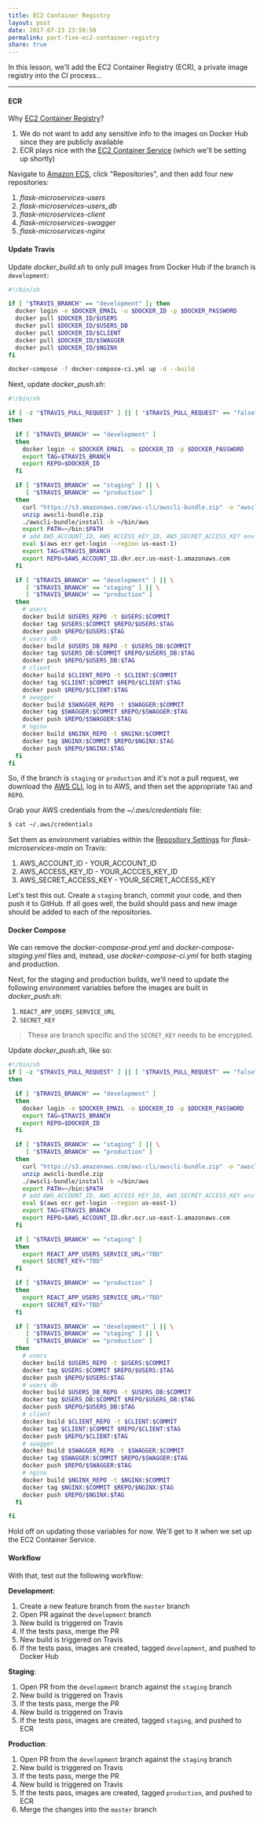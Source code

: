 ```yaml
---
title: EC2 Container Registry
layout: post
date: 2017-07-23 23:59:59
permalink: part-five-ec2-container-registry
share: true
---
```


In this lesson, we'll add the EC2 Container Registry (ECR), a private image registry into the CI process...

---

#### ECR

Why [EC2 Container Registry](https://aws.amazon.com/ecr/)?

1. We do not want to add any sensitive info to the images on Docker Hub since they are publicly available
1. ECR plays nice with the [EC2 Container Service](https://aws.amazon.com/ecs/) (which we'll be setting up shortly)

Navigate to [Amazon ECS](https://console.aws.amazon.com/ecs), click "Repositories", and then add four new repositories:

1. *flask-microservices-users*
1. *flask-microservices-users_db*
1. *flask-microservices-client*
1. *flask-microservices-swagger*
1. *flask-microservices-nginx*

#### Update Travis

Update *docker_build.sh* to only pull images from Docker Hub if the branch is `development`:

```sh
#!/bin/sh

if [ "$TRAVIS_BRANCH" == "development" ]; then
  docker login -e $DOCKER_EMAIL -u $DOCKER_ID -p $DOCKER_PASSWORD
  docker pull $DOCKER_ID/$USERS
  docker pull $DOCKER_ID/$USERS_DB
  docker pull $DOCKER_ID/$CLIENT
  docker pull $DOCKER_ID/$SWAGGER
  docker pull $DOCKER_ID/$NGINX
fi

docker-compose -f docker-compose-ci.yml up -d --build
```

Next, update *docker_push.sh*:

```sh
#!/bin/sh

if [ -z "$TRAVIS_PULL_REQUEST" ] || [ "$TRAVIS_PULL_REQUEST" == "false" ]
then

  if [ "$TRAVIS_BRANCH" == "development" ]
  then
    docker login -e $DOCKER_EMAIL -u $DOCKER_ID -p $DOCKER_PASSWORD
    export TAG=$TRAVIS_BRANCH
    export REPO=$DOCKER_ID
  fi

  if [ "$TRAVIS_BRANCH" == "staging" ] || \
     [ "$TRAVIS_BRANCH" == "production" ]
  then
    curl "https://s3.amazonaws.com/aws-cli/awscli-bundle.zip" -o "awscli-bundle.zip"
    unzip awscli-bundle.zip
    ./awscli-bundle/install -b ~/bin/aws
    export PATH=~/bin:$PATH
    # add AWS_ACCOUNT_ID, AWS_ACCESS_KEY_ID, AWS_SECRET_ACCESS_KEY env vars
    eval $(aws ecr get-login --region us-east-1)
    export TAG=$TRAVIS_BRANCH
    export REPO=$AWS_ACCOUNT_ID.dkr.ecr.us-east-1.amazonaws.com
  fi

  if [ "$TRAVIS_BRANCH" == "development" ] || \
     [ "$TRAVIS_BRANCH" == "staging" ] || \
     [ "$TRAVIS_BRANCH" == "production" ]
  then
    # users
    docker build $USERS_REPO -t $USERS:$COMMIT
    docker tag $USERS:$COMMIT $REPO/$USERS:$TAG
    docker push $REPO/$USERS:$TAG
    # users db
    docker build $USERS_DB_REPO -t $USERS_DB:$COMMIT
    docker tag $USERS_DB:$COMMIT $REPO/$USERS_DB:$TAG
    docker push $REPO/$USERS_DB:$TAG
    # client
    docker build $CLIENT_REPO -t $CLIENT:$COMMIT
    docker tag $CLIENT:$COMMIT $REPO/$CLIENT:$TAG
    docker push $REPO/$CLIENT:$TAG
    # swagger
    docker build $SWAGGER_REPO -t $SWAGGER:$COMMIT
    docker tag $SWAGGER:$COMMIT $REPO/$SWAGGER:$TAG
    docker push $REPO/$SWAGGER:$TAG
    # nginx
    docker build $NGINX_REPO -t $NGINX:$COMMIT
    docker tag $NGINX:$COMMIT $REPO/$NGINX:$TAG
    docker push $REPO/$NGINX:$TAG
  fi
fi
```

So, if the branch is `staging` or `production` and it's not a pull request, we download the [AWS CLI](http://docs.aws.amazon.com/cli/latest/userguide/awscli-install-bundle.html), log in to AWS, and then set the appropriate `TAG` and `REPO`.

Grab your AWS credentials from the *~/.aws/credentials* file:

```sh
$ cat ~/.aws/credentials
```

Set them as environment variables within the [Repository Settings](https://docs.travis-ci.com/user/environment-variables/#Defining-Variables-in-Repository-Settings) for *flask-microservices-main* on Travis:

1. AWS_ACCOUNT_ID - YOUR_ACCOUNT_ID
1. AWS_ACCESS_KEY_ID - YOUR_ACCCES_KEY_ID
1. AWS_SECRET_ACCESS_KEY - YOUR_SECRET_ACCESS_KEY

Let's test this out. Create a `staging` branch, commit your code, and then push it to GitHub. If all goes well, the build should pass and new image should be added to each of the repositories.

#### Docker Compose

We can remove the *docker-compose-prod.yml* and *docker-compose-staging.yml* files and, instead, use *docker-compose-ci.yml* for both staging and production.

Next, for the staging and production builds, we'll need to update the following environment variables before the images are built in *docker_push.sh*:

1. `REACT_APP_USERS_SERVICE_URL`
1. `SECRET_KEY`

> These are branch specific and the `SECRET_KEY` needs to be encrypted.

Update *docker_push.sh*, like so:

```sh
#!/bin/sh
if [ -z "$TRAVIS_PULL_REQUEST" ] || [ "$TRAVIS_PULL_REQUEST" == "false" ]
then

  if [ "$TRAVIS_BRANCH" == "development" ]
  then
    docker login -e $DOCKER_EMAIL -u $DOCKER_ID -p $DOCKER_PASSWORD
    export TAG=$TRAVIS_BRANCH
    export REPO=$DOCKER_ID
  fi

  if [ "$TRAVIS_BRANCH" == "staging" ] || \
     [ "$TRAVIS_BRANCH" == "production" ]
  then
    curl "https://s3.amazonaws.com/aws-cli/awscli-bundle.zip" -o "awscli-bundle.zip"
    unzip awscli-bundle.zip
    ./awscli-bundle/install -b ~/bin/aws
    export PATH=~/bin:$PATH
    # add AWS_ACCOUNT_ID, AWS_ACCESS_KEY_ID, AWS_SECRET_ACCESS_KEY env vars
    eval $(aws ecr get-login --region us-east-1)
    export TAG=$TRAVIS_BRANCH
    export REPO=$AWS_ACCOUNT_ID.dkr.ecr.us-east-1.amazonaws.com
  fi

  if [ "$TRAVIS_BRANCH" == "staging" ]
  then
    export REACT_APP_USERS_SERVICE_URL="TBD"
    export SECRET_KEY="TBD"
  fi

  if [ "$TRAVIS_BRANCH" == "production" ]
  then
    export REACT_APP_USERS_SERVICE_URL="TBD"
    export SECRET_KEY="TBD"
  fi

  if [ "$TRAVIS_BRANCH" == "development" ] || \
     [ "$TRAVIS_BRANCH" == "staging" ] || \
     [ "$TRAVIS_BRANCH" == "production" ]
  then
    # users
    docker build $USERS_REPO -t $USERS:$COMMIT
    docker tag $USERS:$COMMIT $REPO/$USERS:$TAG
    docker push $REPO/$USERS:$TAG
    # users db
    docker build $USERS_DB_REPO -t $USERS_DB:$COMMIT
    docker tag $USERS_DB:$COMMIT $REPO/$USERS_DB:$TAG
    docker push $REPO/$USERS_DB:$TAG
    # client
    docker build $CLIENT_REPO -t $CLIENT:$COMMIT
    docker tag $CLIENT:$COMMIT $REPO/$CLIENT:$TAG
    docker push $REPO/$CLIENT:$TAG
    # swagger
    docker build $SWAGGER_REPO -t $SWAGGER:$COMMIT
    docker tag $SWAGGER:$COMMIT $REPO/$SWAGGER:$TAG
    docker push $REPO/$SWAGGER:$TAG
    # nginx
    docker build $NGINX_REPO -t $NGINX:$COMMIT
    docker tag $NGINX:$COMMIT $REPO/$NGINX:$TAG
    docker push $REPO/$NGINX:$TAG
  fi

fi
```

Hold off on updating those variables for now. We'll get to it when we set up the EC2 Container Service.

#### Workflow

With that, test out the following workflow:

**Development**:

1. Create a new feature branch from the `master` branch
1. Open PR against the `development` branch
1. New build is triggered on Travis
1. If the tests pass, merge the PR
1. New build is triggered on Travis
1. If the tests pass, images are created, tagged `development`, and pushed to Docker Hub

**Staging**:

1. Open PR from the `development` branch against the `staging` branch
1. New build is triggered on Travis
1. If the tests pass, merge the PR
1. New build is triggered on Travis
1. If the tests pass, images are created, tagged `staging`, and pushed to ECR

**Production**:

1. Open PR from the `development` branch against the `staging` branch
1. New build is triggered on Travis
1. If the tests pass, merge the PR
1. New build is triggered on Travis
1. If the tests pass, images are created, tagged `production`, and pushed to ECR
1. Merge the changes into the `master` branch
